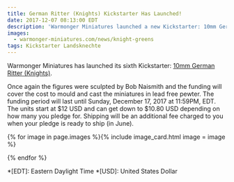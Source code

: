 ```yaml
---
title: German Ritter (Knights) Kickstarter Has Launched!
date: 2017-12-07 08:13:00 EDT
description: 'Warmonger Miniatures launched a new Kickstarter: 10mm German Ritter (Knights).'
images:
  - warmonger-miniatures.com/news/knight-greens
tags: Kickstarter Landsknechte
---
```

Warmonger Miniatures has launched its sixth Kickstarter: [10mm German Ritter (Knights)](https://www.kickstarter.com/projects/1765086496/10mm-german-ritter-knights).

Once again the figures were sculpted by Bob Naismith and the funding will cover the cost to mould and cast the miniatures in lead free pewter. The funding period will last until Sunday, December 17, 2017 at 11:59<abbr>PM</abbr>, EDT. The units start at $12 USD and can get down to $10.80 USD depending on how many you pledge for. Shipping will be an additional fee charged to you when your pledge is ready to ship (in June).

{% for image in page.images %}{% include image_card.html image = image %}

{% endfor %}

*[EDT]: Eastern Daylight Time
*[USD]: United States Dollar